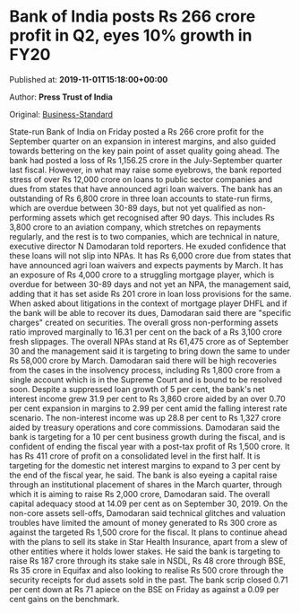 
# Bank of India posts Rs 266 crore profit in Q2, eyes 10% growth in FY20

Published at: **2019-11-01T15:18:00+00:00**

Author: **Press Trust of India**

Original: [Business-Standard](https://www.business-standard.com/article/finance/bank-of-india-posts-rs-266-crore-profit-in-q2-eyes-10-growth-in-fy20-119110101249_1.html)

State-run Bank of India on Friday posted a Rs 266 crore profit for the September quarter on an expansion in interest margins, and also guided towards bettering on the key pain point of asset quality going ahead.
The bank had posted a loss of Rs 1,156.25 crore in the July-September quarter last fiscal.
However, in what may raise some eyebrows, the bank reported stress of over Rs 12,000 crore on loans to public sector companies and dues from states that have announced agri loan waivers.
The bank has an outstanding of Rs 6,800 crore in three loan accounts to state-run firms, which are overdue between 30-89 days, but not yet qualified as non-performing assets which get recognised after 90 days.
This includes Rs 3,800 crore to an aviation company, which stretches on repayments regularly, and the rest is to two companies, which are technical in nature, executive director N Damodaran told reporters.
He exuded confidence that these loans will not slip into NPAs.
It has Rs 6,000 crore due from states that have announced agri loan waivers and expects payments by March.
It has an exposure of Rs 4,000 crore to a struggling mortgage player, which is overdue for between 30-89 days and not yet an NPA, the management said, adding that it has set aside Rs 201 crore in loan loss provisions for the same.
When asked about litigations in the context of mortgage player DHFL and if the bank will be able to recover its dues, Damodaran said there are "specific charges" created on securities.
The overall gross non-performing assets ratio improved marginally to 16.31 per cent on the back of a Rs 3,100 crore fresh slippages.
The overall NPAs stand at Rs 61,475 crore as of September 30 and the management said it is targeting to bring down the same to under Rs 58,000 crore by March.
Damodaran said there will be high recoveries from the cases in the insolvency process, including Rs 1,800 crore from a single account which is in the Supreme Court and is bound to be resolved soon.
Despite a suppressed loan growth of 5 per cent, the bank's net interest income grew 31.9 per cent to Rs 3,860 crore aided by an over 0.70 per cent expansion in margins to 2.99 per cent amid the falling interest rate scenario.
The non-interest income was up 28.8 per cent to Rs 1,327 crore aided by treasury operations and core commissions.
Damodaran said the bank is targeting for a 10 per cent business growth during the fiscal, and is confident of ending the fiscal year with a post-tax profit of Rs 1,500 crore. It has Rs 411 crore of profit on a consolidated level in the first half.
It is targeting for the domestic net interest margins to expand to 3 per cent by the end of the fiscal year, he said.
The bank is also eyeing a capital raise through an institutional placement of shares in the March quarter, through which it is aiming to raise Rs 2,000 crore, Damodaran said.
The overall capital adequacy stood at 14.09 per cent as on September 30, 2019.
On the non-core assets sell-offs, Damodaran said technical glitches and valuation troubles have limited the amount of money generated to Rs 300 crore as against the targeted Rs 1,500 crore for the fiscal.
It plans to continue ahead with the plans to sell its stake in Star Health Insurance, apart from a slew of other entities where it holds lower stakes.
He said the bank is targeting to raise Rs 187 crore through its stake sale in NSDL, Rs 48 crore through BSE, Rs 35 crore in Equifax and also looking to realise Rs 500 crore through the security receipts for dud assets sold in the past.
The bank scrip closed 0.71 per cent down at Rs 71 apiece on the BSE on Friday as against a 0.09 per cent gains on the benchmark.
